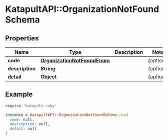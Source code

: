 # KatapultAPI::OrganizationNotFoundSchema

## Properties

| Name | Type | Description | Notes |
| ---- | ---- | ----------- | ----- |
| **code** | [**OrganizationNotFoundEnum**](OrganizationNotFoundEnum.md) |  | [optional] |
| **description** | **String** |  | [optional] |
| **detail** | **Object** |  | [optional] |

## Example

```ruby
require 'katapult-ruby'

instance = KatapultAPI::OrganizationNotFoundSchema.new(
  code: null,
  description: null,
  detail: null
)
```

